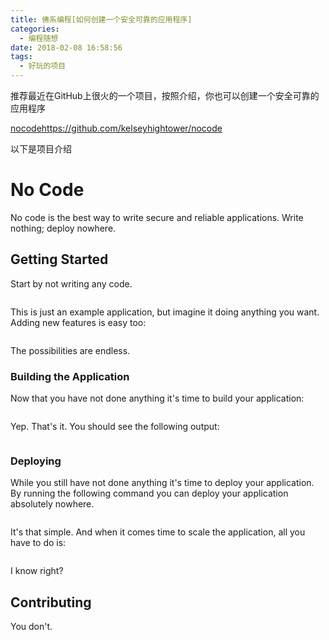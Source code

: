 ```yaml
---
title: 佛系编程[如何创建一个安全可靠的应用程序]
categories:
  - 编程随想
date: 2018-02-08 16:58:56
tags:
  - 好玩的项目
---
```


推荐最近在GitHub上很火的一个项目，按照介绍，你也可以创建一个安全可靠的应用程序

[nocode](https://github.com/kelseyhightower/nocode)https://github.com/kelseyhightower/nocode

以下是项目介绍

# No Code

No code is the best way to write secure and reliable applications. Write nothing; deploy nowhere.

## Getting Started

Start by not writing any code.

```

```

This is just an example application, but imagine it doing anything you want. Adding new features is easy too:

```

```

The possibilities are endless.

### Building the Application

Now that you have not done anything it's time to build your application:

```

```

Yep. That's it. You should see the following output:

```

```

### Deploying

While you still have not done anything it's time to deploy your application. By running the following command you can deploy your application absolutely nowhere.

```

```

It's that simple. And when it comes time to scale the application, all you have to do is:

```

```

I know right?

## Contributing

You don't.

